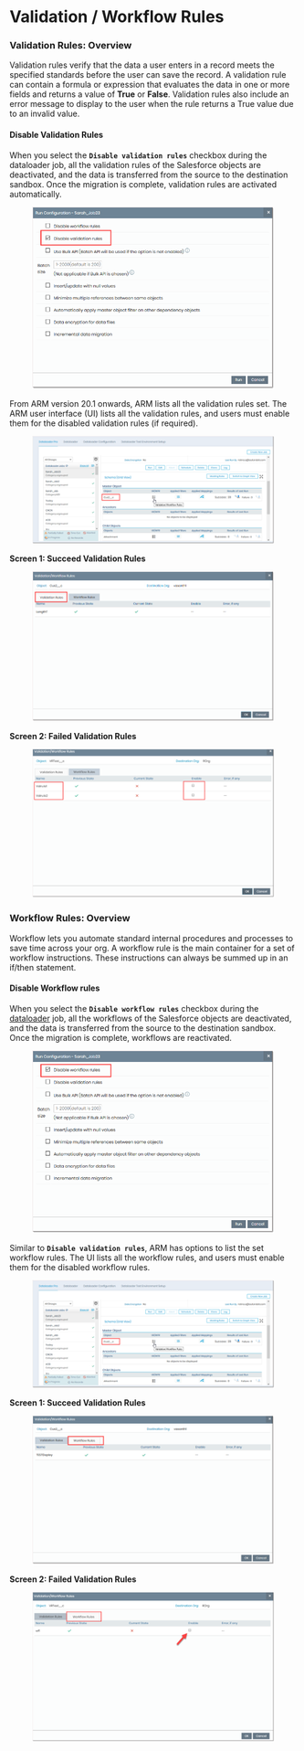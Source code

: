 # Validation / Workflow Rules

### Validation Rules: Overview <a href="#validation-rules-overview" id="validation-rules-overview"></a>

Validation rules verify that the data a user enters in a record meets the specified standards before the user can save the record. A validation rule can contain a formula or expression that evaluates the data in one or more fields and returns a value of **True** or **False**. Validation rules also include an error message to display to the user when the rule returns a True value due to an invalid value.&#x20;

#### Disable Validation Rules <a href="#disable-validation-rules" id="disable-validation-rules"></a>

When you select the **`Disable validation rules`** checkbox during the dataloader job, all the validation rules of the Salesforce objects are deactivated, and the data is transferred from the source to the destination sandbox. Once the migration is complete, validation rules are activated automatically.

<figure><img src="../../../../.gitbook/assets/image (1131).png" alt=""><figcaption></figcaption></figure>

From ARM version 20.1 onwards, ARM lists all the validation rules set. The ARM user interface (UI) lists all the validation rules, and users must enable them for the disabled validation rules (if required).

<figure><img src="../../../../.gitbook/assets/image (1132).png" alt=""><figcaption></figcaption></figure>

**Screen 1: Succeed Validation Rules**

<figure><img src="../../../../.gitbook/assets/image (1133).png" alt=""><figcaption></figcaption></figure>

**Screen 2: Failed Validation Rules**

<figure><img src="../../../../.gitbook/assets/image (1134).png" alt=""><figcaption></figcaption></figure>

### Workflow Rules: Overview <a href="#workflow-rules-overview" id="workflow-rules-overview"></a>

Workflow lets you automate standard internal procedures and processes to save time across your org. A workflow rule is the main container for a set of workflow instructions. These instructions can always be summed up in an if/then statement.&#x20;

#### Disable Workflow rules <a href="#disable-workflow-rules" id="disable-workflow-rules"></a>

When you select the **`Disable workflow rules`** checkbox during the [dataloader](https://www.autorabit.com/wp-content/uploads/2020/12/Salesforce-Data-Loader-1.pdf) job, all the workflows of the Salesforce objects are deactivated, and the data is transferred from the source to the destination sandbox. Once the migration is complete, workflows are reactivated.

<figure><img src="../../../../.gitbook/assets/image (1135).png" alt=""><figcaption></figcaption></figure>

Similar to **`Disable validation rules`**, ARM has options to list the set workflow rules. The UI lists all the workflow rules, and users must enable them for the disabled workflow rules.

<figure><img src="../../../../.gitbook/assets/image (1136).png" alt=""><figcaption></figcaption></figure>

**Screen 1: Succeed Validation Rules**

<figure><img src="../../../../.gitbook/assets/image (1137).png" alt=""><figcaption></figcaption></figure>

**Screen 2: Failed Validation Rules**

<figure><img src="../../../../.gitbook/assets/image (1138).png" alt=""><figcaption></figcaption></figure>
